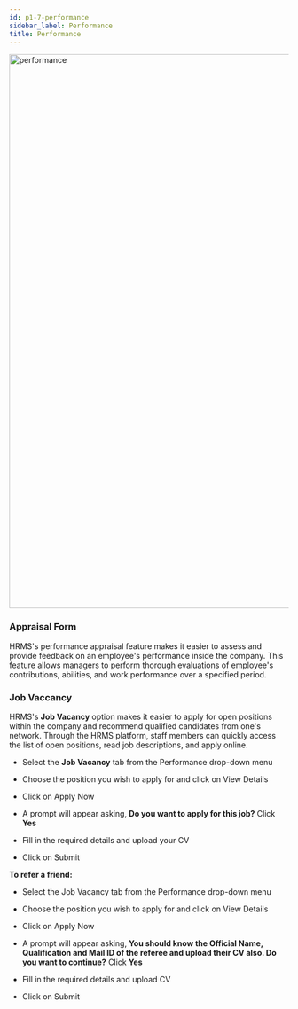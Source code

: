 ```yaml
---
id: p1-7-performance
sidebar_label: Performance 
title: Performance 
---
```


<img src="/img/workflow/performance.png"  width="1000px" alt="performance"/>



### Appraisal Form 

HRMS's performance appraisal feature makes it easier to assess and provide feedback on an employee's performance inside the company. This feature allows managers to perform thorough evaluations of employee's contributions, abilities, and work performance over a specified period. 

### Job Vaccancy 

HRMS's **Job Vacancy** option makes it easier to apply for open positions within the company and recommend qualified candidates from one's network. Through the HRMS platform, staff members can quickly access the list of open positions, read job descriptions, and apply online. 

- Select the **Job Vacancy** tab from the Performance drop-down menu 

- Choose the position you wish to apply for and click on View Details 

- Click on Apply Now 

- A prompt will appear asking, **Do you want to apply for this job?** Click **Yes** 

- Fill in the required details and upload your CV

- Click on Submit

**To refer a friend:**

- Select the Job Vacancy tab from the Performance drop-down menu

- Choose the position you wish to apply for and click on View Details 

- Click on Apply Now 

- A prompt will appear asking, **You should know the Official Name, Qualification and Mail ID of the referee and upload their CV also. Do you want to continue?** Click **Yes** 

- Fill in the required details and upload CV

- Click on Submit